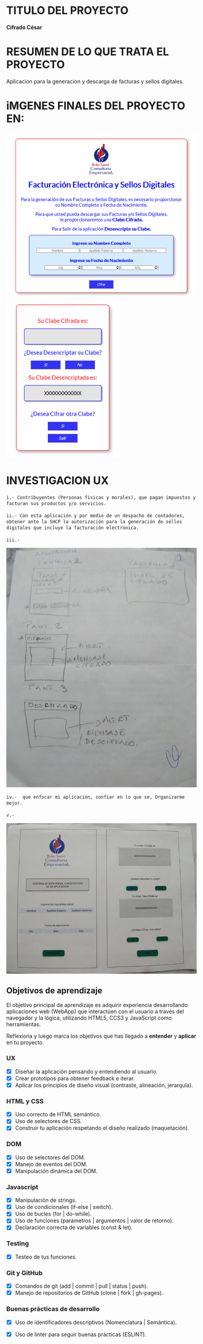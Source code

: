 # TITULO DEL PROYECTO
**Cifrado César**

# RESUMEN DE LO QUE TRATA EL PROYECTO
Aplicacion para la generacion y descarga de facturas y sellos digitales.

# iMGENES FINALES DEL PROYECTO EN:
<img src='https://github.com/EstherManrique/CDMX009-cipher/blob/master/src/imgs/Cipher_H1.png'>
<img src ='https://github.com/EstherManrique/CDMX009-cipher/blob/master/src/imgs/Cipher_H2.png'>

# INVESTIGACION UX
    i.- Contribuyentes (Personas fisicas y morales), que pagan impuestos y facturan sus productos y/o servicios.

    ii.- Con esta aplicación y por medio de un despacho de contadores, obtener ante la SHCP la autorización para la generación de sellos digitales que incluye la facturación electrónica.

    iii.- 
<img src= 'https://github.com/EstherManrique/CDMX009-cipher/blob/master/src/imgs/Primer_Protipo.jpeg'>

    iv.-  que enfocar mi aplicación, confiar en lo que se, Organizarme mejor.

    v.- 
<img src= 'https://github.com/EstherManrique/CDMX009-cipher/blob/master/src/imgs/Prototipo_final.jpeg'>


## Objetivos de aprendizaje

El objetivo principal de aprendizaje es adquirir experiencia desarrollando
aplicaciones web (WebApp) que interactúen con el usuario a través del navegador
y la lógica, utilizando HTML5, CCS3 y JavaScript como herramientas.

Reflexiona y luego marca los objetivos que has llegado a **entender** y **aplicar** en tu proyecto.

### UX

- [X] Diseñar la aplicación pensando y entendiendo al usuario.
- [X] Crear prototipos para obtener feedback e iterar.
- [X] Aplicar los principios de diseño visual (contraste, alineación, jerarquía).

### HTML y CSS

- [X] Uso correcto de HTML semántico.
- [X] Uso de selectores de CSS.
- [X] Construir tu aplicación respetando el diseño realizado (maquetación).

### DOM

- [X] Uso de selectores del DOM.
- [X] Manejo de eventos del DOM.
- [X] Manipulación dinámica del DOM.

### Javascript

- [X] Manipulación de strings.
- [X] Uso de condicionales (if-else | switch).
- [X] Uso de bucles (for | do-while).    
- [X] Uso de funciones (parámetros | argumentos | valor de retorno).
- [X] Declaración correcta de variables (const & let).

### Testing
- [X] Testeo de tus funciones.

### Git y GitHub
- [X] Comandos de git (add | commit | pull | status | push).
- [X] Manejo de repositorios de GitHub (clone | fork | gh-pages).

### Buenas prácticas de desarrollo
- [X] Uso de identificadores descriptivos (Nomenclatura | Semántica).
- [X] Uso de linter para seguir buenas prácticas (ESLINT).





































